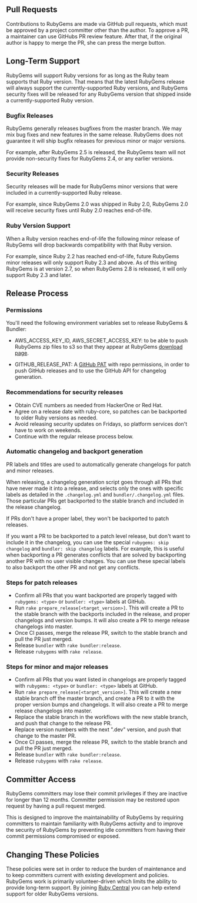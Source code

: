 ## Pull Requests

Contributions to RubyGems are made via GitHub pull requests, which must be
approved by a project committer other than the author. To approve a PR, a
maintainer can use GitHubs PR review feature. After that, if the original author
is happy to merge the PR, she can press the merge button.

## Long-Term Support

RubyGems will support Ruby versions for as long as the Ruby team supports that
Ruby version. That means that the latest RubyGems release will always support
the currently-supported Ruby versions, and RubyGems security fixes will be
released for any RubyGems version that shipped inside a currently-supported
Ruby version.

### Bugfix Releases

RubyGems generally releases bugfixes from the master branch. We may mix bug
fixes and new features in the same release. RubyGems does not guarantee it
will ship bugfix releases for previous minor or major versions.

For example, after RubyGems 2.5 is released, the RubyGems team will not
provide non-security fixes for RubyGems 2.4, or any earlier versions.

### Security Releases

Security releases will be made for RubyGems minor versions that were included
in a currently-supported Ruby release.

For example, since RubyGems 2.0 was shipped in Ruby 2.0, RubyGems 2.0 will
receive security fixes until Ruby 2.0 reaches end-of-life.

### Ruby Version Support

When a Ruby version reaches end-of-life the following minor release of
RubyGems will drop backwards compatibility with that Ruby version.

For example, since Ruby 2.2 has reached end-of-life, future RubyGems minor
releases will only support Ruby 2.3 and above. As of this writing RubyGems is
at version 2.7, so when RubyGems 2.8 is released, it will only support Ruby
2.3 and later.

## Release Process

### Permissions

You'll need the following environment variables set to release RubyGems &
Bundler:

* AWS_ACCESS_KEY_ID, AWS_SECRET_ACCESS_KEY: to be able to push RubyGems zip
  files to s3 so that they appear at RubyGems [download page].

* GITHUB_RELEASE_PAT: A [GitHub PAT] with repo permissions, in order to push
  GitHub releases and to use the GitHub API for changelog generation.

[download page]: https://rubygems.org/pages/download
[GitHub PAT]: https://docs.github.com/en/authentication/keeping-your-account-and-data-secure/creating-a-personal-access-token

### Recommendations for security releases

*   Obtain CVE numbers as needed from HackerOne or Red Hat.
*   Agree on a release date with ruby-core, so patches can be backported to
    older Ruby versions as needed.
*   Avoid releasing security updates on Fridays, so platform services don't
    have to work on weekends.
*   Continue with the regular release process below.

### Automatic changelog and backport generation

PR labels and titles are used to automatically generate changelogs for patch and
minor releases.

When releasing, a changelog generation script goes through all PRs that have
never made it into a release, and selects only the ones with specific labels as
detailed in the `.changelog.yml` and `bundler/.changelog.yml` files. Those
particular PRs get backported to the stable branch and included in the release
changelog.

If PRs don't have a proper label, they won't be backported to patch releases.

If you want a PR to be backported to a patch level release, but don't want to
include it in the changelog, you can use the special `rubygems: skip changelog`
and `bundler: skip changelog` labels. For example, this is useful when
backporting a PR generates conflicts that are solved by backporting another PR
with no user visible changes. You can use these special labels to also backport
the other PR and not get any conflicts.

### Steps for patch releases

*   Confirm all PRs that you want backported are properly tagged with `rubygems:
    <type>` or `bundler: <type>` labels at GitHub.
*   Run `rake prepare_release[<target_version>]`. This will create a PR to the
    stable branch with the backports included in the release, and proper
    changelogs and version bumps. It will also create a PR to merge release
    changelogs into master.
*   Once CI passes, merge the release PR, switch to the stable branch and pull
    the PR just merged.
*   Release `bundler` with `rake bundler:release`.
*   Release `rubygems` with `rake release`.

### Steps for minor and major releases

*   Confirm all PRs that you want listed in changelogs are properly tagged with
    `rubygems: <type>` or `bundler: <type>` labels at GitHub.
*   Run `rake prepare_release[<target_version>]`. This will create a new stable
    branch off the master branch, and create a PR to it with the proper version
    bumps and changelogs. It will also create a PR to merge release changelogs
    into master.
*   Replace the stable branch in the workflows with the new stable branch, and
    push that change to the release PR.
*   Replace version numbers with the next ".dev" version, and push that change
    to the master PR.
*   Once CI passes, merge the release PR, switch to  the stable branch and pull
    the PR just merged.
*   Release `bundler` with `rake bundler:release`.
*   Release `rubygems` with `rake release`.

## Committer Access

RubyGems committers may lose their commit privileges if they are inactive for
longer than 12 months. Committer permission may be restored upon request by
having a pull request merged.

This is designed to improve the maintainability of RubyGems by requiring
committers to maintain familiarity with RubyGems activity and to improve the
security of RubyGems by preventing idle committers from having their commit
permissions compromised or exposed.

## Changing These Policies

These policies were set in order to reduce the burden of maintenance and to keep
committers current with existing development and policies. RubyGems work is
primarily volunteer-driven which limits the ability to provide long-term
support. By joining [Ruby Central](https://rubycentral.org/#/portal/signup) you
can help extend support for older RubyGems versions.

